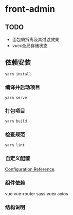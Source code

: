 # front-admin

## TODO

- 面包屑拆离及其过渡效果
- vuex全局存储状态


## 依赖安装
```
yarn install
```

### 编译并启动项目
```
yarn serve
```

### 打包项目
```
yarn build
```

### 检查规范
```
yarn lint
```

### 自定义配置

[Configuration Reference](https://cli.vuejs.org/config/).

### 组件依赖
vue vue-router sass  vuex axios 

### 结构说明


